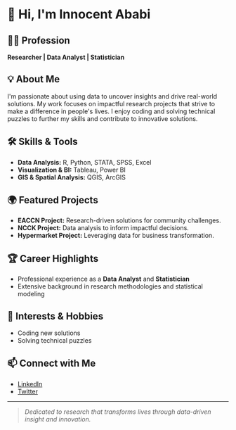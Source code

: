 # 👋 Hi, I'm Innocent Ababi

## 👨‍🔬 Profession
**Researcher | Data Analyst | Statistician**

## 💡 About Me
I'm passionate about using data to uncover insights and drive real-world solutions. My work focuses on impactful research projects that strive to make a difference in people's lives. I enjoy coding and solving technical puzzles to further my skills and contribute to innovative solutions.

## 🛠️ Skills & Tools
- **Data Analysis:** R, Python, STATA, SPSS, Excel
- **Visualization & BI:** Tableau, Power BI
- **GIS & Spatial Analysis:** QGIS, ArcGIS

## 🌍 Featured Projects
- **EACCN Project:** Research-driven solutions for community challenges.
- **NCCK Project:** Data analysis to inform impactful decisions.
- **Hypermarket Project:** Leveraging data for business transformation.

## 🏆 Career Highlights
- Professional experience as a **Data Analyst** and **Statistician**
- Extensive background in research methodologies and statistical modeling

## 🧩 Interests & Hobbies
- Coding new solutions
- Solving technical puzzles

## 📫 Connect with Me
- [LinkedIn](https://www.linkedin.com/in/innocent-ababi-72412b197)
- [Twitter](https://twitter.com/AbabiInnocent)

---

> *Dedicated to research that transforms lives through data-driven insight and innovation.*


